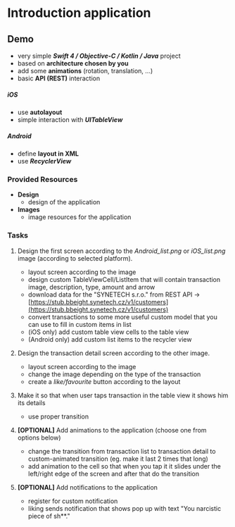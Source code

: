 Introduction application
========================
 Demo
------
- very simple ***Swift 4 / Objective-C / Kotlin / Java*** project
- based on **architecture chosen by you**
- add some **animations** (rotation, translation, ...)
- basic **API (REST)** interaction

##### iOS
- use **autolayout**
- simple interaction with ***UITableView***

##### Android
- define **layout in XML**
- use ***RecyclerView***

### Provided Resources ###
- **Design**
	* design of the application
- **Images**
	* image resources for the application
	
### Tasks ###
1. Design the first screen according to the *Android_list.png* or *iOS_list.png* image (according to selected platform).
	- layout screen according to the image
	- design custom TableViewCell/ListItem that will contain transaction image, description, type, amount and arrow
	- download data for the "SYNETECH s.r.o." from REST API -> [https://stub.bbeight.synetech.cz/v1/customers](https://stub.bbeight.synetech.cz/v1/customers)
	- convert transactions to some more useful custom model that you can use to fill in custom items in list
	- (iOS only) add custom table view cells to the table view
    - (Android only) add custom list items to the recycler view

1. Design the transaction detail screen according to the other image.
	- layout screen according to the image
	- change the image depending on the type of the transaction
	- create a *like/favourite* button according to the layout

1. Make it so that when user taps transaction in the table view it shows him its details
	- use proper transition

1. **[OPTIONAL]** Add animations to the application (choose one from options below)
	- change the transition from transaction list to transaction detail to custom-animated transition (eg. make it last 2 times that long)
	- add animation to the cell so that when you tap it it slides under the left/right edge of the screen and after that do the transition

1. **[OPTIONAL]** Add notifications to the application
	- register for custom notification
	- liking sends notification that shows pop up with text "You narcistic piece of sh**."
